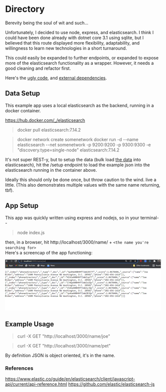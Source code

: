 # Directory 
Berevity being the soul of wit and such...  

Unfortunately, I decided to use node, express, and elasticsearch. I think I could have been done already with dotnet core 3.1 using sqlite, but I believed that this route displayed more flexibility, adaptability, and willingness to learn new technologies in a short turnaround.

This could easily be expanded to further endpoints, or expanded to expose more of the elasticsearch functionality as a wrapper. However, it needs a good cleaning and refactor first.

Here's the [ugly code](/index.js), and [external dependencies](/package.json).

## Data Setup
This example app uses a local elasticsearch as the backend, running in a docker container.

https://hub.docker.com/_/elasticsearch

>docker pull elasticsearch:7.14.2

>docker network create somenetwork
>docker run -d --name elasticsearch --net somenetwork -p 9200:9200 -p 9300:9300 -e "discovery.type=single-node" elasticsearch:7.14.2

It's not super REST-y, but to setup the data (bulk load [the data](/data.json) into elasticsearch), hit the /setup endpoint to load the example json into the elasticsearch running in the container above.

Ideally this should only be done once, but throw caution to the wind. live a little. (This also demonstrates multiple values with the same name returning, tbf).

## App Setup
This app was quickly written using express and nodejs, so in your terminal--  

>node index.js

then, in a browser, hit http://localhost/3000/name/ + ```<the name you're searching for>```    
Here's a screencap of the app functioning:

![Here's the app functioning](./Capture.PNG)

## Example Usage

>curl -X GET "http://localhost/3000/name/joe"

>curl -X GET "http://localhost/3000/name/pet"

By definition JSON is object oriented, it's in the name.

### References

https://www.elastic.co/guide/en/elasticsearch/client/javascript-api/current/api-reference.html
https://github.com/elastic/elasticsearch-js